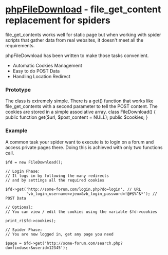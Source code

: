[phpFileDownload](http://blog.vjeux.com/) - file_get_content replacement for spiders
================================

file_get_contents works well for static page but when working with spider scripts that gather data from real websites, it doesn't meet all the requirements.

phpFileDownload has been written to make those tasks convenient.

* Automatic Cookies Management
* Easy to do POST Data
* Handling Location Redirect

### Prototype
The class is extremely simple. There is a get() function that works like file_get_contents with a second parameter to tell the POST content. The cookies are stored in a simple associative array.
	class FileDownload() {
		public function get($url, $post_content = NULL);
		public $cookies;
	}

### Example

A common task your spider want to execute is to login on a forum and access private pages there. Doing this is achieved with only two functions call.

	$fd = new FileDownload();

	// Login Phase: 
	// It logs in by following the many redirects 
	// and by settings all the required cookies

	$fd->get('http://some-forum.com/login.php?do=login', // URL
			 'vb_login_username=vjeux&vb_login_password=!@#$%^&*'); // POST Data

	// Optional:
	// You can view / edit the cookies using the variable $fd->cookies

	print_r($fd->cookies);

	// Spider Phase:
	// You are now logged in, get any page you need

	$page = $fd->get('http://some-forum.com/search.php?do=finduser&userid=12345');

